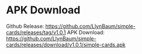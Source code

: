 # APK Download
Github Release: https://github.com/LlynBaum/simple-cards/releases/tag/v1.0.1
APK Download: https://github.com/LlynBaum/simple-cards/releases/download/v1.0.1/simple-cards.apk

